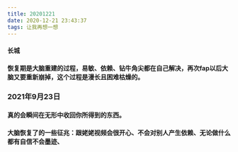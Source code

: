 ```yaml
---
title: 20201221
date: 2020-12-21 23:43:37
tags: 让我再想一想
---
```

#### 长城
#### 恢复期是大脑重建的过程，易敏、依赖、钻牛角尖都在自己解决，再次fap以后大脑又要重新崩掉，这个过程是漫长且困难枯燥的。
### 2021年9月23日
#### 真的会瞬间在无形中收回你所得到的东西。
#### 大脑恢复了的一些征兆：跟姥姥视频会很开心、不会对别人产生依赖、无论做什么都有自信不会墨迹、